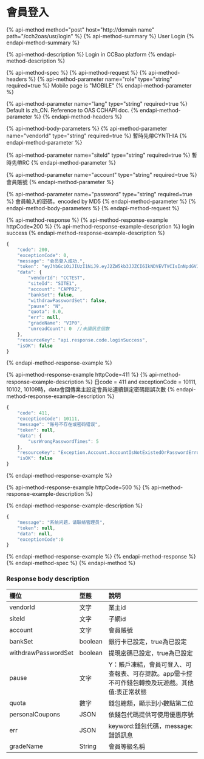 # 會員登入

{% api-method method="post" host="http://domain name" path="/cch2oas/usr/login" %}
{% api-method-summary %}
User Login
{% endapi-method-summary %}

{% api-method-description %}
Login in CCBao platform
{% endapi-method-description %}

{% api-method-spec %}
{% api-method-request %}
{% api-method-headers %}
{% api-method-parameter name="role" type="string" required=true %}
Mobile page is "MOBILE"
{% endapi-method-parameter %}

{% api-method-parameter name="lang" type="string" required=true %}
Default is zh\_CN. Reference to OAS CCHAPI doc.
{% endapi-method-parameter %}
{% endapi-method-headers %}

{% api-method-body-parameters %}
{% api-method-parameter name="vendorId" type="string" required=true %}
暫時先帶CYNTHIA 
{% endapi-method-parameter %}

{% api-method-parameter name="siteId" type="string" required=true %}
 暫時先帶RC
{% endapi-method-parameter %}

{% api-method-parameter name="account" type="string" required=true %}
會員賬號
{% endapi-method-parameter %}

{% api-method-parameter name="password" type="string" required=true %}
會員輸入的密碼，encoded by MD5 
{% endapi-method-parameter %}
{% endapi-method-body-parameters %}
{% endapi-method-request %}

{% api-method-response %}
{% api-method-response-example httpCode=200 %}
{% api-method-response-example-description %}
login success
{% endapi-method-response-example-description %}

```javascript
{
    "code": 200,
    "exceptionCode": 0,
    "message": "会员登入成功.",
    "token": "eyJhbGciOiJIUzI1NiJ9.eyJ2ZW5kb3JJZCI6IkNDVEVTVCIsInNpdGVJZCI6IlNJVEUxIiwiYWNjb3VudCI6IkNBUFAwMiIsImV4cCI6MTU5NTQyNTY1NH0.1SslzYhpKAp0NVmLMGxYkZjtaZtSgQvQSDUWzymrFcw",
    "data": {
        "vendorId": "CCTEST",
        "siteId": "SITE1",
        "account": "CAPP02",
        "bankSet": false,
        "withdrawPasswordSet": false,
        "pause": "N",
        "quota": 0.0,
        "err": null,
        "gradeName": "VIP0",
        "unreadCount": 0  //未讀訊息個數
    },
    "resourceKey": "api.response.code.loginSuccess",
    "isOK": false
}
```
{% endapi-method-response-example %}

{% api-method-response-example httpCode=411 %}
{% api-method-response-example-description %}
日code = 411 and exceptionCode = 10111, 10102, 10109時，data會回傳業主設定會員站連續鎖定密碼錯誤次數
{% endapi-method-response-example-description %}

```javascript
{
    "code": 411,
    "exceptionCode": 10111,
    "message": "账号不存在或密码错误",
    "token": null,
    "data": {
        "usrWrongPasswordTimes": 5
    },
    "resourceKey": "Exception.Account.AccountIsNotExistedOrPasswordError",
    "isOK": false
}
```
{% endapi-method-response-example %}

{% api-method-response-example httpCode=500 %}
{% api-method-response-example-description %}

{% endapi-method-response-example-description %}

```javascript
{
    "message": "系统问题，请联络管理员",
    "token": null,
    "data": null,
    "exceptionCode":0
}
```
{% endapi-method-response-example %}
{% endapi-method-response %}
{% endapi-method-spec %}
{% endapi-method %}

### Response body description

| 欄位 | 型態 | 說明 |
| :--- | :--- | :--- |
| vendorId | 文字 | 業主id |
| siteId | 文字 | 子網id |
| account | 文字 | 會員賬號 |
| bankSet | boolean | 銀行卡已設定，true為已設定 |
| withdrawPasswordSet | boolean | 提現密碼已設定，true為已設定 |
| pause | 文字 | Y：賬戶凍結，會員可登入、可查報表、可存提款。app需卡控不可作錢包轉換及玩遊戲。其他值:表正常狀態 |
| quota | 數字 | 錢包總額，顯示到小數點第二位 |
| personalCoupons | JSON | 依錢包代碼提供可使用優惠序號 |
| err | JSON | keyword:錢包代碼，message:錯誤訊息 |
| gradeName | String | 會員等級名稱 |

